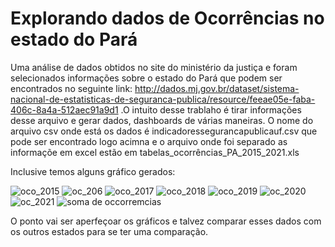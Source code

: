 # Explorando dados de Ocorrências no estado do Pará
Uma análise de dados obtidos no site do ministério da justiça e foram selecionados informações sobre o estado do Pará que podem ser encontrados no seguinte link: 
http://dados.mj.gov.br/dataset/sistema-nacional-de-estatisticas-de-seguranca-publica/resource/feeae05e-faba-406c-8a4a-512aec91a9d1
.O intuito desse trablaho é tirar informações desse arquivo e gerar dados, dashboards de várias maneiras.
O nome do arquivo csv onde está os dados é indicadoressegurancapublicauf.csv que pode ser encontrado logo acimna e o arquivo onde foi separado as informaçõe em excel estão em tabelas_ocorrências_PA_2015_2021.xls

Inclusive temos alguns gráfico gerados:


![oco_2015](https://user-images.githubusercontent.com/39843884/142686671-b7a0ea28-612e-49c8-ac50-fd98540fdafb.png)
![oc_206](https://user-images.githubusercontent.com/39843884/142686808-896fe673-80ce-4861-b0a6-616a2ee44b46.png)
![oco_2017](https://user-images.githubusercontent.com/39843884/142686891-eda70d95-1120-4c98-aff4-81139f5b0890.png)
![oco_2018](https://user-images.githubusercontent.com/39843884/142686955-066dd4a2-09ea-4155-a6d6-d2b81105bac7.png)
![oco_2019](https://user-images.githubusercontent.com/39843884/142687003-0c9b603e-6460-4276-bc07-48caabc5a917.png)
![oc_2020](https://user-images.githubusercontent.com/39843884/142687035-d768d944-e9a9-4525-9de0-c7906fea62a2.png)
![oc_2021](https://user-images.githubusercontent.com/39843884/142687168-46906012-0906-4c2a-8351-9e0b1490ebd4.png)
![soma de occorremcias](https://user-images.githubusercontent.com/39843884/142779409-c8061b16-c7c7-4836-a027-8cade0aadf81.png)




O ponto vai ser aperfeçoar os gráficos e talvez comparar esses dados com os outros estados para se ter uma comparação.

















